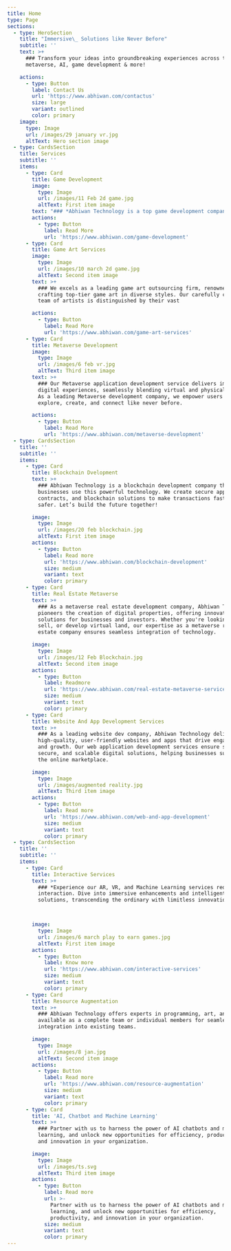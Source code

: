 ```yaml
---
title: Home
type: Page
sections:
  - type: HeroSection
    title: "Immersive\_ Solutions like Never Before"
    subtitle: ''
    text: >+
      ### Transform your ideas into groundbreaking experiences across the best
      metaverse, AI, game development & more!

    actions:
      - type: Button
        label: Contact Us
        url: 'https://www.abhiwan.com/contactus'
        size: large
        variant: outlined
        color: primary
    image:
      type: Image
      url: /images/29 january vr.jpg
      altText: Hero section image
  - type: CardsSection
    title: Services
    subtitle: ''
    items:
      - type: Card
        title: Game Development
        image:
          type: Image
          url: /images/11 Feb 2d game.jpg
          altText: First item image
        text: "### *Abhiwan Technology is a top game development company in India, blending creativity with technology to create engaging games. Our expert team uses the latest tools to build immersive worlds that players love. Among leading game development companies, we have a strong track record of turning game ideas into reality.*\_\n\n\n\n"
        actions:
          - type: Button
            label: Read More
            url: 'https://www.abhiwan.com/game-development'
      - type: Card
        title: Game Art Services
        image:
          type: Image
          url: /images/10 march 2d game.jpg
          altText: Second item image
        text: >+
          ### We excels as a leading game art outsourcing firm, renowned for
          crafting top-tier game art in diverse styles. Our carefully curated
          team of artists is distinguished by their vast

        actions:
          - type: Button
            label: Read More
            url: 'https://www.abhiwan.com/game-art-services'
      - type: Card
        title: Metaverse Development
        image:
          type: Image
          url: /images/6 feb vr.jpg
          altText: Third item image
        text: >+
          ### Our Metaverse application development service delivers immersive
          digital experiences, seamlessly blending virtual and physical worlds.
          As a leading Metaverse development company, we empower users to
          explore, create, and connect like never before.

        actions:
          - type: Button
            label: Read More
            url: 'https://www.abhiwan.com/metaverse-development'
  - type: CardsSection
    title: ''
    subtitle: ''
    items:
      - type: Card
        title: Blockchain Dvelopment
        text: >+
          ### Abhiwan Technology is a blockchain development company that helps
          businesses use this powerful technology. We create secure apps, smart
          contracts, and blockchain solutions to make transactions faster and
          safer. Let’s build the future together!

        image:
          type: Image
          url: /images/20 feb blockchain.jpg
          altText: First item image
        actions:
          - type: Button
            label: Read more
            url: 'https://www.abhiwan.com/blockchain-development'
            size: medium
            variant: text
            color: primary
      - type: Card
        title: Real Estate Metaverse
        text: >+
          ### As a metaverse real estate development company, Abhiwan Technology
          pioneers the creation of digital properties, offering innovative
          solutions for businesses and investors. Whether you're looking to buy,
          sell, or develop virtual land, our expertise as a metaverse real
          estate company ensures seamless integration of technology.

        image:
          type: Image
          url: /images/12 Feb Blockchain.jpg
          altText: Second item image
        actions:
          - type: Button
            label: Readmore
            url: 'https://www.abhiwan.com/real-estate-metaverse-service'
            size: medium
            variant: text
            color: primary
      - type: Card
        title: Website And App Development Services
        text: >+
          ### As a leading website dev company, Abhiwan Technology delivers
          high-quality, user-friendly websites and apps that drive engagement
          and growth. Our web application development services ensure seamless,
          secure, and scalable digital solutions, helping businesses succeed in
          the online marketplace.​

        image:
          type: Image
          url: /images/augmented reality.jpg
          altText: Third item image
        actions:
          - type: Button
            label: Read more
            url: 'https://www.abhiwan.com/web-and-app-development'
            size: medium
            variant: text
            color: primary
  - type: CardsSection
    title: ''
    subtitle: ''
    items:
      - type: Card
        title: Interactive Services
        text: >+
          ### *Experience our AR, VR, and Machine Learning services redefining
          interaction. Dive into immersive enhancements and intelligent
          solutions, transcending the ordinary with limitless innovation.*



        image:
          type: Image
          url: /images/6 march play to earn games.jpg
          altText: First item image
        actions:
          - type: Button
            label: Know more
            url: 'https://www.abhiwan.com/interactive-services'
            size: medium
            variant: text
            color: primary
      - type: Card
        title: Resource Augmentation
        text: >+
          ### Abhiwan Technology offers experts in programming, art, and UI/UX,
          available as a complete team or individual members for seamless
          integration into existing teams.

        image:
          type: Image
          url: /images/8 jan.jpg
          altText: Second item image
        actions:
          - type: Button
            label: Read more
            url: 'https://www.abhiwan.com/resource-augmentation'
            size: medium
            variant: text
            color: primary
      - type: Card
        title: 'AI, Chatbot and Machine Learning'
        text: >+
          ### Partner with us to harness the power of AI chatbots and machine
          learning, and unlock new opportunities for efficiency, productivity,
          and innovation in your organization.

        image:
          type: Image
          url: /images/ts.svg
          altText: Third item image
        actions:
          - type: Button
            label: Read more
            url: >-
              Partner with us to harness the power of AI chatbots and machine
              learning, and unlock new opportunities for efficiency,
              productivity, and innovation in your organization. 
            size: medium
            variant: text
            color: primary
---
```

